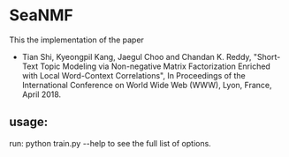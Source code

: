 # SeaNMF

This the implementation of the paper
- Tian Shi, Kyeongpil Kang, Jaegul Choo and Chandan K. Reddy, "Short-Text Topic Modeling via Non-negative Matrix Factorization Enriched with Local Word-Context Correlations", In Proceedings of the International Conference on World Wide Web (WWW), Lyon, France, April 2018.

## usage:

run: python train.py --help to see the full list of options.
